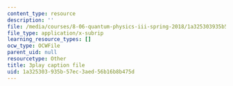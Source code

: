 ```yaml
---
content_type: resource
description: ''
file: /media/courses/8-06-quantum-physics-iii-spring-2018/1a325303935b57ec3aed56b16b8b475d_Tcv3_Gk1Ysg.srt
file_type: application/x-subrip
learning_resource_types: []
ocw_type: OCWFile
parent_uid: null
resourcetype: Other
title: 3play caption file
uid: 1a325303-935b-57ec-3aed-56b16b8b475d
---
```

